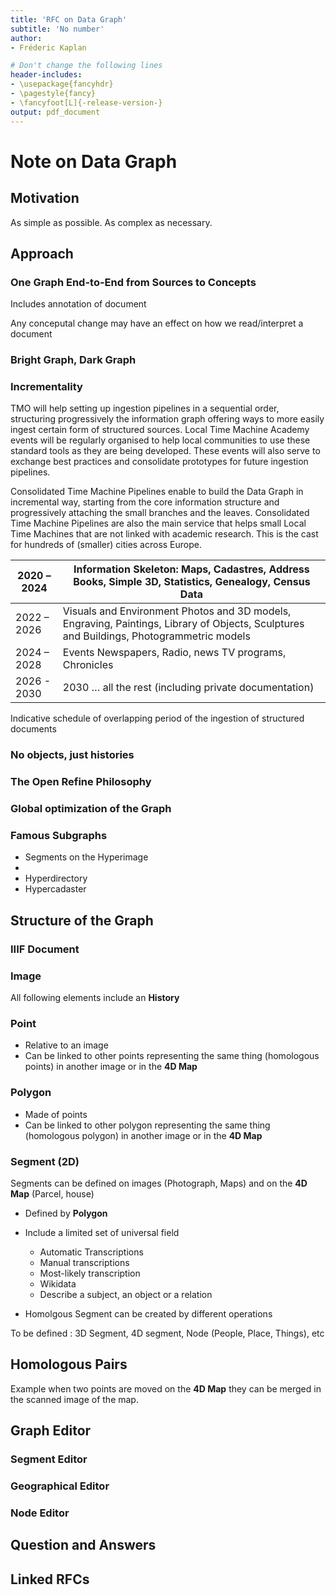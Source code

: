 ```yaml
---
title: 'RFC on Data Graph'
subtitle: 'No number'
author:
- Fréderic Kaplan

# Don't change the following lines
header-includes:
- \usepackage{fancyhdr}
- \pagestyle{fancy}
- \fancyfoot[L]{-release-version-}
output: pdf_document
---
```


# Note on Data Graph

## Motivation

As simple as possible. As complex as necessary. 

## Approach

### One Graph End-to-End from Sources to Concepts

Includes annotation of document

Any conceputal change may have an effect on how we read/interpret a document 

### Bright Graph, Dark Graph

### Incrementality 

TMO will help setting up ingestion pipelines in a sequential order, structuring progressively the information graph offering ways to more easily ingest certain form of structured sources. Local Time Machine Academy events will be regularly organised to help local communities to use these standard tools as they are being developed. These events will also serve to exchange best practices and consolidate prototypes for future ingestion pipelines.

Consolidated Time Machine Pipelines enable to build the Data Graph in incremental way, starting from the core information structure and progressively attaching the small branches and the leaves. Consolidated Time Machine Pipelines are also the main service that helps small Local Time Machines that are not linked with academic research. This is the cast for hundreds of (smaller) cities across Europe.

| 2020  – 2024 | Information  Skeleton: Maps, Cadastres, Address Books, Simple 3D, Statistics, Genealogy,  Census Data |
| ------------ | ------------------------------------------------------------ |
| 2022  – 2026 | Visuals  and Environment Photos and 3D models, Engraving, Paintings, Library of  Objects, Sculptures and Buildings, Photogrammetric models |
| 2024  – 2028 | Events  Newspapers, Radio, news TV programs, Chronicles      |
| 2026  - 2030 | 2030  … all the rest (including private documentation)       |

Indicative schedule of overlapping period of the ingestion of structured documents



### No objects, just histories

### The Open Refine Philosophy

### Global optimization of the Graph

### Famous Subgraphs

- Segments on the Hyperimage
- 
- Hyperdirectory
- Hypercadaster



## Structure of the Graph

### IIIF Document

### Image

All following elements include an **History**

### Point

- Relative to an image
- Can be linked to other points representing the same thing (homologous points) in another image or in the **4D Map** 

### Polygon

- Made of points
- Can be linked to other polygon representing the same thing (homologous polygon) in another image or in the **4D Map**

### Segment (2D)

Segments can be defined on images (Photograph, Maps) and on the **4D Map** (Parcel, house)

- Defined by **Polygon**
- Include a limited set of universal  field 
  - Automatic Transcriptions
  - Manual transcriptions
  - Most-likely transcription
  - Wikidata
  - Describe a subject, an object or a relation

- Homolgous Segment can be created by different operations

To be defined : 3D Segment, 4D segment, Node (People, Place, Things), etc

## Homologous Pairs

Example when two points are moved on the **4D Map** they can be merged in the scanned image of the map. 



## Graph Editor

### Segment Editor

### Geographical Editor

### Node Editor



## Question and Answers 



## Linked RFCs

